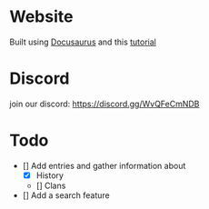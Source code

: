 # Website
Built using [Docusaurus](https://docusaurus.io/) and this [tutorial](https://youtu.be/2R53Y7eP45k)

# Discord
join our discord:
https://discord.gg/WvQFeCmNDB

# Todo
* [] Add entries and gather information about
  * [X] History
  * [] Clans
* [] Add a search feature